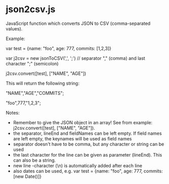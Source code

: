 json2csv.js
===========

JavaScript function which converts JSON to CSV (comma-separated values).

Example:

var test = {name: "foo", age: 777, commits: [1,2,3]}

var j2csv = new jsonToCSV(',', ';') // separator "," (comma) and last character ";" (semicolon)

j2csv.convert([test], ["NAME", "AGE"])

This will return the following string:


"NAME","AGE","COMMITS";

"foo",777,"1,2,3";


Notes:
* Remember to give the JSON object in an array! See from example: j2csv.convert([test], ["NAME", "AGE"]).
* the separator, lineEnd and fieldNames can be left empty. If field names are left empty, the keynames will be used as field names
* separator doesn't have to be comma, but any character or string can be used
* the last character for the line can be given as parameter (lineEnd). This can also be a string.
* new line -character (\n) is automatically added after each line
* also dates can be used, e.g. var test = {name: "foo", age: 777, commits: [new Date()]}
